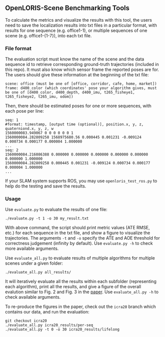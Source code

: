 ## OpenLORIS-Scene Benchmarking Tools

To calculate the metrics and visualize the results with this tool, the users need to save the localization results into txt files in a particular format, with results for one sequence (e.g. office1-1), or multiple sequences of one scene (e.g. office1-{1-7}), into each txt file.

### File format

The evaluation script must know the name of the scene and the data sequence id to retrieve corresponding ground-truth trajectories (included in this repo). It must also know which sensor frame the reported poses are for. The users should give these information at the beginning of the txt file:

    scene: office (must be one of [office, corridor, cafe, home, market])
    frame: d400_color (which coordinates' pose your algorithm gives, must be one of [d400_color, d400_depth, d400_imu, t265_fisheye1, t265_fisheye2, t265_imu, odom])

Then, there should be estimated poses for one or more sequences, with each pose per line:

    seq: 1
    #format: timestamp, [output time (optional)], position.x, y, z, quaterniond.x, y, z, w
    1560000083.949067 0 0 0 0 0 0 1
    1560000084.282809258 1568975680.56 0.000445 0.001231 -0.009124 0.000734 0.000177 0.000004 1.000000
    ...
    seq: 2
    1560000084.216086388 0.000000 0.000000 0.000000 0.000000 0.000000 0.000000 1.000000
    1560000084.282809258 0.000445 0.001231 -0.009124 0.000734 0.000177 0.000004 1.000000
    ...

If your SLAM system supports ROS, you may use `openloris_test_ros.py` to help do the testing and save the results.

### Usage

Use `evaluate.py` to evaluate the results of one file:

```
./evaluate.py -t 1 -o 30 my_result.txt
```

With above command, the script should print metric values (ATE RMSE, etc.) for each sequence in the txt file, and show a figure to visualize the trajectories. The arguments `-t` and `-o` specify the ATE and AOE threshold for correctness judgement (infinity by default). Use `evaluate.py -h` to check more available arguments.

Use `evaluate_all.py` to evaluate results of multiple algorithms for multiple scenes under a given folder:
```
./evaluate_all.py all_results/
```

It will iteratively evaluate all the results within each subfolder (representing each algorithm), print all the results, and give a figure of the overall evalution similar to Fig. 2 and Fig. 3 in the [paper](https://arxiv.org/pdf/1911.05603.pdf). Use `evaluate_all.py -h` to check available arguments.

To re-produce the figures in the paper, check out the `icra20` branch which contains our data, and run the evaluation:
```
git checkout icra20
./evaluate_all.py icra20_results/per-seq
./evaluate_all.py -t 0 -o 30 icra20_results/lifelong
```
